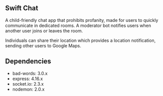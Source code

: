 ## Swift Chat
A child-friendly chat app that prohibits profanity, made for users to quickly communicate in dedicated rooms. A moderator bot notifies users when another user joins or leaves the room.

Individuals can share their location which provides a location notification, sending other users to Google Maps.

## Dependencies
- bad-words: 3.0.x
- express:   4.16.x
- socket.io: 2.3.x
- nodemon:   2.0.x
